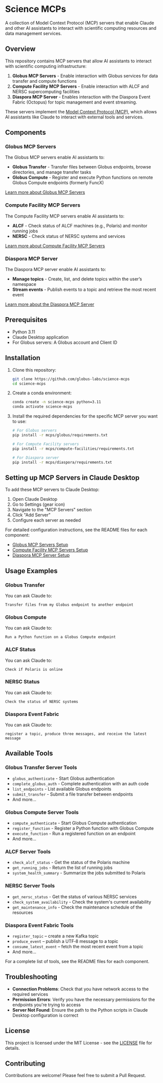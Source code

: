 # Science MCPs

A collection of Model Context Protocol (MCP) servers that enable Claude and other AI assistants to interact with scientific computing resources and data management services.

## Overview

This repository contains MCP servers that allow AI assistants to interact with scientific computing infrastructure:

1. **Globus MCP Servers** - Enable interaction with Globus services for data transfer and compute functions
2. **Compute Facility MCP Servers** - Enable interaction with ALCF and NERSC supercomputing facilities
3. **Diaspora MCP Server** - Enables interaction with the Diaspora Event Fabric (Octopus) for topic management and event streaming.

These servers implement the [Model Context Protocol (MCP)](https://github.com/anthropics/anthropic-cookbook/tree/main/mcp), which allows AI assistants like Claude to interact with external tools and services.

## Components

### Globus MCP Servers

The Globus MCP servers enable AI assistants to:

- **Globus Transfer** - Transfer files between Globus endpoints, browse directories, and manage transfer tasks
- **Globus Compute** - Register and execute Python functions on remote Globus Compute endpoints (formerly FuncX)

[Learn more about Globus MCP Servers](mcps/globus/README.md)

### Compute Facility MCP Servers

The Compute Facility MCP servers enable AI assistants to:

- **ALCF** - Check status of ALCF machines (e.g., Polaris) and monitor running jobs
- **NERSC** - Check status of NERSC systems and services

[Learn more about Compute Facility MCP Servers](mcps/compute-facilities/READEME.md)

### Diaspora MCP Server

The Diaspora MCP server enable AI assistants to:

- **Manage topics** - Create, list, and delete topics within the user’s namespace
- **Stream events** - Publish events to a topic and retrieve the most recent event

[Learn more about the Diaspora MCP Server](mcps/diaspora/README.md)

## Prerequisites

- Python 3.11
- Claude Desktop application
- For Globus servers: A Globus account and Client ID

## Installation

1. Clone this repository:
   ```bash
   git clone https://github.com/globus-labs/science-mcps
   cd science-mcps
   ```

2. Create a conda environment:
   ```bash
   conda create -n science-mcps python=3.11
   conda activate science-mcps
   ```

3. Install the required dependencies for the specific MCP server you want to use:
   ```bash
   # For Globus servers
   pip install -r mcps/globus/requirements.txt
   
   # For Compute Facility servers
   pip install -r mcps/compute-facilities/requirements.txt

   # For Diaspora server
   pip install -r mcps/diaspora/requirements.txt
   ```

## Setting up MCP Servers in Claude Desktop

To add these MCP servers to Claude Desktop:

1. Open Claude Desktop
2. Go to Settings (gear icon)
3. Navigate to the "MCP Servers" section
4. Click "Add Server"
5. Configure each server as needed

For detailed configuration instructions, see the README files for each component:
- [Globus MCP Servers Setup](mcps/globus/README.md#setting-up-mcp-servers-in-claude-desktop)
- [Compute Facility MCP Servers Setup](mcps/compute-facilities/READEME.md#setting-up-mcp-servers-in-claude-desktop)
- [Diaspora MCP Server Setup](mcps/diaspora/README.md#setting-up-the-mcp-server-in-claude-desktop)

## Usage Examples

### Globus Transfer

You can ask Claude to:
```
Transfer files from my Globus endpoint to another endpoint
```

### Globus Compute

You can ask Claude to:
```
Run a Python function on a Globus Compute endpoint
```

### ALCF Status

You can ask Claude to:
```
Check if Polaris is online
```

### NERSC Status

You can ask Claude to:
```
Check the status of NERSC systems
```

### Diaspora Event Fabric

You can ask Claude to:
```
register a topic, produce three messages, and receive the latest message
```

## Available Tools

### Globus Transfer Server Tools
- `globus_authenticate` - Start Globus authentication
- `complete_globus_auth` - Complete authentication with an auth code
- `list_endpoints` - List available Globus endpoints
- `submit_transfer` - Submit a file transfer between endpoints
- And more...

### Globus Compute Server Tools
- `compute_authenticate` - Start Globus Compute authentication
- `register_function` - Register a Python function with Globus Compute
- `execute_function` - Run a registered function on an endpoint
- And more...

### ALCF Server Tools
- `check_alcf_status` - Get the status of the Polaris machine
- `get_running_jobs` - Return the list of running jobs
- `system_health_summary` - Summarize the jobs submitted to Polaris

### NERSC Server Tools
- `get_nersc_status` - Get the status of various NERSC services
- `check_system_availability` - Check the system's current availability
- `get_maintenance_info` - Check the maintenance schedule of the resources

### Diaspora Event Fabric Tools
- `register_topic` – create a new Kafka topic  
- `produce_event` – publish a UTF‑8 message to a topic  
- `consume_latest_event` – fetch the most recent event from a topic
- And more...

For a complete list of tools, see the README files for each component.

## Troubleshooting

- **Connection Problems**: Check that you have network access to the required services
- **Permission Errors**: Verify you have the necessary permissions for the endpoints you're trying to access
- **Server Not Found**: Ensure the path to the Python scripts in Claude Desktop configuration is correct

## License

This project is licensed under the MIT License - see the [LICENSE](LICENSE) file for details.

## Contributing

Contributions are welcome! Please feel free to submit a Pull Request.